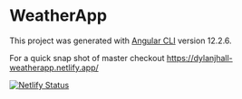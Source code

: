 # WeatherApp

This project was generated with [Angular CLI](https://github.com/angular/angular-cli) version 12.2.6.

 For a quick snap shot of master checkout https://dylanjhall-weatherapp.netlify.app/

[![Netlify Status](https://api.netlify.com/api/v1/badges/2abacd19-fe9b-4676-90bb-a3e8ab099a77/deploy-status)](https://app.netlify.com/sites/dylanjhall-weatherapp/deploys)

